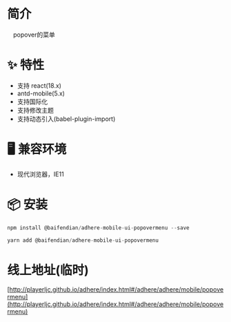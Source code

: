 # 简介
&ensp;&ensp;popover的菜单

# ✨ 特性
- 支持 react(18.x)
- antd-mobile(5.x)
- 支持国际化
- 支持修改主题
- 支持动态引入(babel-plugin-import)

# 🖥 兼容环境
- 现代浏览器，IE11

# 📦 安装
```javascript
npm install @baifendian/adhere-mobile-ui-popovermenu --save
``` 

```javascript
yarn add @baifendian/adhere-mobile-ui-popovermenu
```

# 线上地址(临时)
[http://playerljc.github.io/adhere/index.html#/adhere/adhere/mobile/popovermenu](http://playerljc.github.io/adhere/index.html#/adhere/adhere/mobile/popovermenu)


